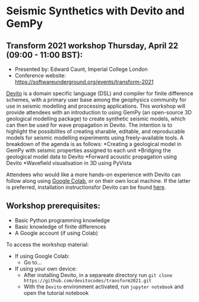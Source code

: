 # Seismic Synthetics with Devito and GemPy
## Transform 2021 workshop Thursday, April 22 (09:00 - 11:00 BST):

* Presented by: Edward Caunt, Imperial College London
* Conference website: https://softwareunderground.org/events/transform-2021

[Devito](https://www.devitoproject.org/) is a domain specific language (DSL) and compiler for finite difference schemes, with a primary user base among the geophysics community for use in seismic modelling and processing applications. This workshop will provide attendees with an introduction to using GemPy (an open-source 3D geological modelling package) to create synthetic seismic models, which can then be used for wave propagation in Devito. The intention is to highlight the possibilites of creating sharable, editable, and reproducable models for seismic modelling experiments using freely-available tools. A breakdown of the agenda is as follows:
*Creating a geological model in GemPy with seismic properties assigned to each unit
*Bridging the geological model data to Devito
*Forward acoustic propagation using Devito
*Wavefield visualisation in 3D using PyVista

Attendees who would like a more hands-on experience with Devito can follow along using [Google Colab](https://colab.research.google.com), or on their own local machine. If the latter is preferred, installation instructionsfor Devito can be found [here](https://www.devitoproject.org/devito/download.html).

## Workshop prerequisites:
* Basic Python programming knowledge
* Basic knowledge of finite differences
* A Google account (if using Colab)

To access the workshop material:
* If using Google Colab:
    * Go to...
* If using your own device:
    * After installing Devito, in a separeate directory run `git clone https://github.com/devitocodes/transform2021.git`
    * With the `Devito` environment activated, run `jupyter notebook` and open the tutorial notebook
